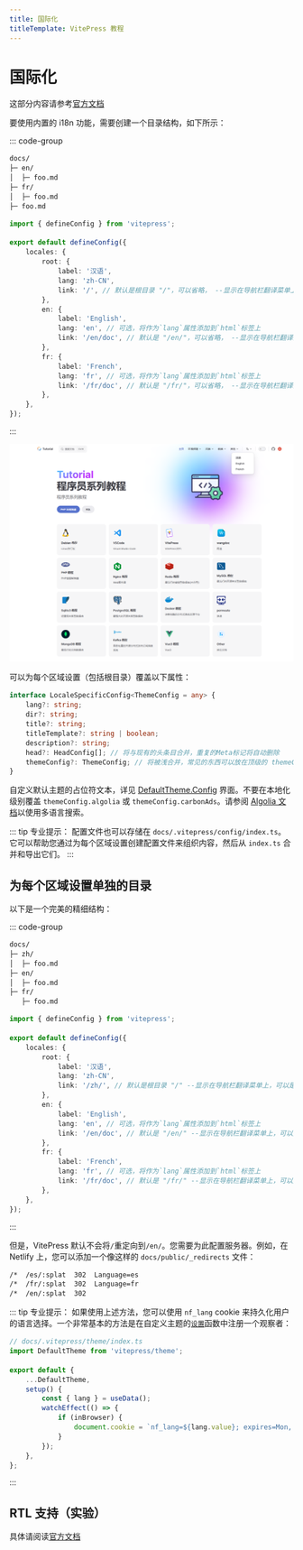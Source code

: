 ```yaml
---
title: 国际化
titleTemplate: VitePress 教程
---
```


# 国际化

这部分内容请参考[官方文档](https://vitepress.dev/guide/i18n)

要使用内置的 i18n 功能，需要创建一个目录结构，如下所示：

::: code-group

```txt [目录结构]
docs/
├─ en/
│  ├─ foo.md
├─ fr/
│  ├─ foo.md
├─ foo.md
```

```ts [配置]
import { defineConfig } from 'vitepress';

export default defineConfig({
    locales: {
        root: {
            label: '汉语',
            lang: 'zh-CN',
            link: '/', // 默认是根目录 "/"，可以省略， --显示在导航栏翻译菜单上，可以是外部的
        },
        en: {
            label: 'English',
            lang: 'en', // 可选，将作为`lang`属性添加到`html`标签上
            link: '/en/doc', // 默认是 "/en/"，可以省略， --显示在导航栏翻译菜单上，可以是外部的
        },
        fr: {
            label: 'French',
            lang: 'fr', // 可选，将作为`lang`属性添加到`html`标签上
            link: '/fr/doc', // 默认是 "/fr/"，可以省略， --显示在导航栏翻译菜单上，可以是外部的
        },
    },
});
```

:::

![多语言](/assets/vitepress/01.png)

可以为每个区域设置（包括根目录）覆盖以下属性：

```ts
interface LocaleSpecificConfig<ThemeConfig = any> {
    lang?: string;
    dir?: string;
    title?: string;
    titleTemplate?: string | boolean;
    description?: string;
    head?: HeadConfig[]; // 将与现有的头条目合并，重复的Meta标记将自动删除
    themeConfig?: ThemeConfig; // 将被浅合并，常见的东西可以放在顶级的 themeConfig 条目中
}
```

自定义默认主题的占位符文本，详见 [DefaultTheme.Config](https://github.com/vuejs/vitepress/blob/main/types/default-theme.d.ts) 界面。不要在本地化级别覆盖 `themeConfig.algolia` 或 `themeConfig.carbonAds`。请参阅 [Algolia 文档](https://vitepress.dev/reference/default-theme-search#i18n)以使用多语言搜索。

::: tip 专业提示：
配置文件也可以存储在 `docs/.vitepress/config/index.ts`。它可以帮助您通过为每个区域设置创建配置文件来组织内容，然后从 `index.ts` 合并和导出它们。
:::

## 为每个区域设置单独的目录

以下是一个完美的精细结构：

::: code-group

```txt [结构]
docs/
├─ zh/
│  ├─ foo.md
├─ en/
│  ├─ foo.md
├─ fr/
   ├─ foo.md
```

```ts [配置]
import { defineConfig } from 'vitepress';

export default defineConfig({
    locales: {
        root: {
            label: '汉语',
            lang: 'zh-CN',
            link: '/zh/', // 默认是根目录 "/" --显示在导航栏翻译菜单上，可以是外部的
        },
        en: {
            label: 'English',
            lang: 'en', // 可选，将作为`lang`属性添加到`html`标签上
            link: '/en/doc', // 默认是 "/en/" --显示在导航栏翻译菜单上，可以是外部的
        },
        fr: {
            label: 'French',
            lang: 'fr', // 可选，将作为`lang`属性添加到`html`标签上
            link: '/fr/doc', // 默认是 "/fr/" --显示在导航栏翻译菜单上，可以是外部的
        },
    },
});
```

:::

但是，VitePress 默认不会将`/`重定向到`/en/`。您需要为此配置服务器。例如，在 Netlify 上，您可以添加一个像这样的 `docs/public/_redirects` 文件：

```txt
/*  /es/:splat  302  Language=es
/*  /fr/:splat  302  Language=fr
/*  /en/:splat  302
```

::: tip 专业提示：
如果使用上述方法，您可以使用 `nf_lang` cookie 来持久化用户的语言选择。一个非常基本的方法是在自定义主题的[`设置`](https://vitepress.dev/guide/custom-theme#using-a-custom-theme)函数中注册一个观察者：

```ts
// docs/.vitepress/theme/index.ts
import DefaultTheme from 'vitepress/theme';

export default {
    ...DefaultTheme,
    setup() {
        const { lang } = useData();
        watchEffect(() => {
            if (inBrowser) {
                document.cookie = `nf_lang=${lang.value}; expires=Mon, 1 Jan 2024 00:00:00 UTC; path=/`;
            }
        });
    },
};
```

:::

## RTL 支持（实验）

具体请阅读[官方文档](https://vitepress.dev/guide/i18n#rtl-support-experimental)
